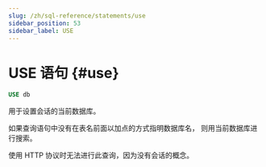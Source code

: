 ```yaml
---
slug: /zh/sql-reference/statements/use
sidebar_position: 53
sidebar_label: USE
---
```


# USE 语句 {#use}

``` sql
USE db
```

用于设置会话的当前数据库。

如果查询语句中没有在表名前面以加点的方式指明数据库名， 则用当前数据库进行搜索。

使用 HTTP 协议时无法进行此查询，因为没有会话的概念。
